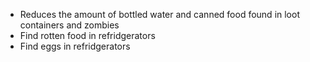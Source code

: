 - Reduces the amount of bottled water and canned food found in loot containers and zombies
- Find rotten food in refridgerators
- Find eggs in refridgerators
